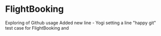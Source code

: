 # FlightBooking
Exploring  of Github usage 
Added new line - Yogi
setting a line "happy git"
test case for FlightBooking and 

